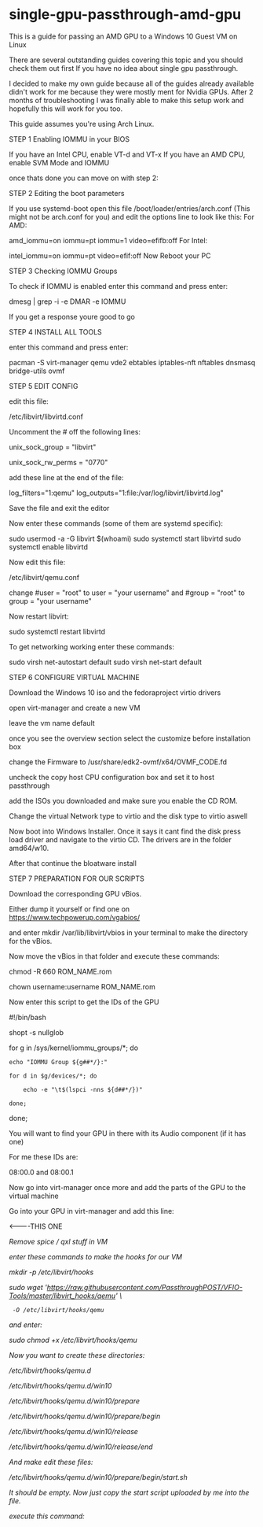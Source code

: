 # single-gpu-passthrough-amd-gpu
This is a guide for passing an AMD GPU to a Windows 10 Guest VM on Linux

There are several outstanding guides covering this topic and you should check them out first If you have no idea about single gpu passthrough.

I decided to make my own guide because all of the guides already available didn't work for me because they were mostly ment for Nvidia GPUs.
After 2 months of troubleshooting I was finally able to make this setup work and hopefully this will work for you too.

This guide assumes you're using Arch Linux.

STEP 1 Enabling IOMMU in your BIOS

If you have an Intel CPU, enable VT-d and VT-x
If you have an AMD CPU, enable SVM Mode and IOMMU

once thats done you can move on with step 2:

STEP 2 Editing the boot parameters

If you use systemd-boot open this file /boot/loader/entries/arch.conf (This might not be arch.conf for you)
and edit the options line to look like this:
For AMD:

amd_iommu=on iommu=pt iommu=1 video=efifb:off
For Intel:

intel_iommu=on iommu=pt video=efif:off
Now Reboot your PC

STEP 3 Checking IOMMU Groups

To check if IOMMU is enabled enter this command and press enter:

dmesg | grep -i -e DMAR -e IOMMU

If you get a response youre good to go

STEP 4 INSTALL ALL TOOLS

enter this command and press enter:

pacman -S virt-manager qemu vde2 ebtables iptables-nft nftables dnsmasq bridge-utils ovmf

STEP 5 EDIT CONFIG

edit this file:

/etc/libvirt/libvirtd.conf

Uncomment the # off the following lines:

unix_sock_group = "libvirt"

unix_sock_rw_perms = "0770"

add these line at the end of the file:

log_filters="1:qemu"
log_outputs="1:file:/var/log/libvirt/libvirtd.log"

Save the file and exit the editor

Now enter these commands (some of them are systemd specific):

sudo usermod -a -G libvirt $(whoami)
sudo systemctl start libvirtd
sudo systemctl enable libvirtd

Now edit this file:

/etc/libvirt/qemu.conf

change
#user = "root" to user = "your username"
and
#group = "root" to group = "your username"

Now restart libvirt:

sudo systemctl restart libvirtd

To get networking working enter these commands:

sudo virsh net-autostart default
sudo virsh net-start default

STEP 6 CONFIGURE VIRTUAL MACHINE

Download the Windows 10 iso and the fedoraproject virtio drivers

open virt-manager and create a new VM

leave the vm name default

once you see the overview section select the customize before installation box

change the Firmware to /usr/share/edk2-ovmf/x64/OVMF_CODE.fd

uncheck the copy host CPU configuration box and set it to host passthrough

add the ISOs you downloaded and make sure you enable the CD ROM.

Change the virtual Network type to virtio and the disk type to virtio aswell

Now boot into Windows Installer. Once it says it cant find the disk press load driver and navigate to the virtio CD. The drivers are in the folder amd64/w10.

After that continue the bloatware install

STEP 7 PREPARATION FOR OUR SCRIPTS

Download the corresponding GPU vBios.

Either dump it yourself or find one on https://www.techpowerup.com/vgabios/

and enter mkdir /var/lib/libvirt/vbios in your terminal to make the directory for the vBios.

Now move the vBios in that folder and execute these commands:

chmod -R 660 ROM_NAME.rom

chown username:username ROM_NAME.rom

Now enter this script to get the IDs of the GPU

#!/bin/bash

shopt -s nullglob

for g in /sys/kernel/iommu_groups/*; do

    echo "IOMMU Group ${g##*/}:"
    
    for d in $g/devices/*; do
    
        echo -e "\t$(lspci -nns ${d##*/})"
        
    done;
    
done;

  You will want to find your GPU in there with its Audio component (if it has one)
  
  For me these IDs are:
  
  08:00.0
  and
  08:00.1
  
  Now go into virt-manager once more and add the parts of the GPU to the virtual machine
  
  Go into your GPU in virt-manager and add this line:
  <source>
  
  <rom file="/var/lib/libvirt/vbios/GPU.rom"/>    <----THIS ONE
  
  <address type="pci" domain="0x0000" bus="0x06" slot="0x00" function="0x0"/>
  
  Remove spice / qxl stuff in VM

enter these commands to make the hooks for our VM

mkdir -p /etc/libvirt/hooks

sudo wget 'https://raw.githubusercontent.com/PassthroughPOST/VFIO-Tools/master/libvirt_hooks/qemu' \

     -O /etc/libvirt/hooks/qemu
     
 and enter:
 
sudo chmod +x /etc/libvirt/hooks/qemu

Now you want to create these directories:

/etc/libvirt/hooks/qemu.d

/etc/libvirt/hooks/qemu.d/win10

/etc/libvirt/hooks/qemu.d/win10/prepare

/etc/libvirt/hooks/qemu.d/win10/prepare/begin

/etc/libvirt/hooks/qemu.d/win10/release

/etc/libvirt/hooks/qemu.d/win10/release/end

And make edit these files:

/etc/libvirt/hooks/qemu.d/win10/prepare/begin/start.sh

It should be empty. Now just copy the start script uploaded by me into the file.

execute this command:

